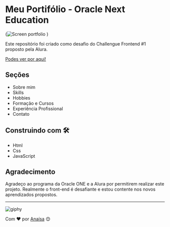 # Meu Portifólio - Oracle Next Education

<div class="img-container">
  
(![Screen portfolio](https://user-images.githubusercontent.com/70113922/177242801-5c758809-1520-4fa8-b7c6-89ac8e329544.png)
)
  
</div>

Este repositório foi criado como desafio do Challengue Frontend #1 proposto pela Alura.

[Podes ver por aqui!](https://anaisateodoro.github.io/challenges-oracle-one-03/)

## Seções
* Sobre mim 
* Skills
* Hobbies
* Formação e Cursos
* Experiência Profissional
* Contato

## Construindo com 🛠️

* Html
* Css
* JavaScript

## Agradecimento

Agradeço ao programa da Oracle ONE e a Alura por permitirem realizar este projeto. 
Realmente o front-end é desafiante e estou contente nos novos aprendizados propostos.

---

<div aligne="center">
  
  ![giphy](https://user-images.githubusercontent.com/42880872/156003638-cb5322ae-3406-48c6-ba64-c8def9ed4876.gif)
  
Com ❤️ por [Anaísa](https://github.com/anaisateodoro) 😊
</div>

